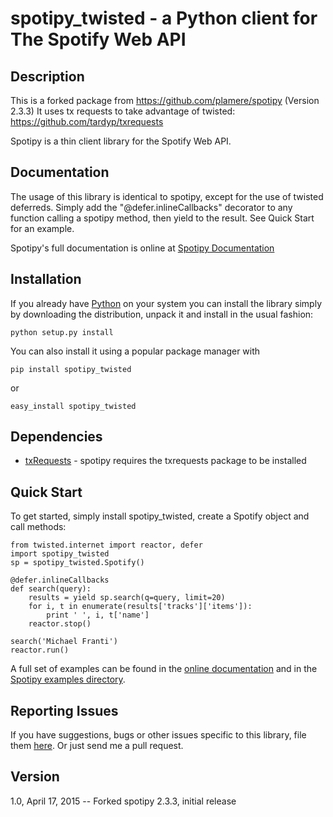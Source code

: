 # spotipy_twisted - a Python client for The Spotify Web API

## Description

This is a forked package from https://github.com/plamere/spotipy (Version 2.3.3)
It uses tx requests to take advantage of twisted: https://github.com/tardyp/txrequests

Spotipy is a thin client library for the Spotify Web API.

## Documentation

The usage of this library is identical to spotipy, except for the use of twisted deferreds. 
Simply add the "@defer.inlineCallbacks" decorator to any function calling a spotipy method, then yield to the result.
See Quick Start for an example.

Spotipy's full documentation is online at [Spotipy Documentation](http://spotipy.readthedocs.org/)


## Installation
If you already have [Python](http://www.python.org/) on your system you can install the library simply by downloading the distribution, unpack it and install in the usual fashion:

    python setup.py install

You can also install it using a popular package manager with 

  `pip install spotipy_twisted`

or

  `easy_install spotipy_twisted`


## Dependencies

- [txRequests](https://github.com/tardyp/txrequests) - spotipy requires the txrequests package to be installed


## Quick Start
To get started, simply install spotipy_twisted, create a Spotify object and call methods:

    from twisted.internet import reactor, defer
    import spotipy_twisted
    sp = spotipy_twisted.Spotify()
    
    @defer.inlineCallbacks
    def search(query):
        results = yield sp.search(q=query, limit=20)
        for i, t in enumerate(results['tracks']['items']):
            print ' ', i, t['name']
        reactor.stop()
    
    search('Michael Franti')
    reactor.run()


A full set of examples can be found in the [online documentation](http://spotipy.readthedocs.org/) and in the [Spotipy examples directory](https://github.com/plamere/spotipy/tree/master/examples).
        

## Reporting Issues

If you have suggestions, bugs or other issues specific to this library, file them [here](https://github.com/jimcortez/spotipy_twisted/issues). Or just send me a pull request.

## Version

1.0, April 17, 2015    -- Forked spotipy 2.3.3, initial release
